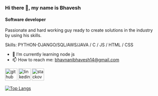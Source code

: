 ### Hi there 👋, my name is Bhavesh
#### Software developer
Passionate and hard working guy ready to create solutions in the industry by using his skills.

Skills: PYTHON-DJANGO/SQL/AWS/JAVA / C / JS / HTML / CSS

- 🌱 I’m currently learning node js 
- 📫 How to reach me: bhavnanibhavesh14@gmail.com 


[<img src='https://cdn.jsdelivr.net/npm/simple-icons@3.0.1/icons/github.svg' alt='github' height='40'>](https://github.com/Bhavesh052)  [<img src='https://cdn.jsdelivr.net/npm/simple-icons@3.0.1/icons/linkedin.svg' alt='linkedin' height='40'>](https://www.linkedin.com/in/bhavesh-bhavnani-32276525b/)  [<img src='https://cdn.jsdelivr.net/npm/simple-icons@3.0.1/icons/stackoverflow.svg' alt='stackoverflow' height='40'>](https://stackoverflow.com/users/13983342)  

[![Top Langs](https://github-readme-stats.vercel.app/api/top-langs/?username=Bhavesh052)](https://github.com/anuraghazra/github-readme-stats)

